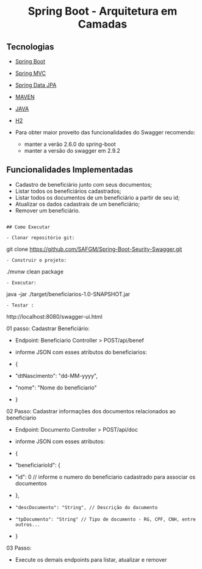 <h1 align="center">
  Spring Boot - Arquitetura em Camadas
</h1>

## Tecnologias
 
- [Spring Boot](https://spring.io/projects/spring-boot)
- [Spring MVC](https://docs.spring.io/spring-framework/reference/web/webmvc.html)
- [Spring Data JPA](https://spring.io/projects/spring-data-jpa)
- [MAVEN](https://maven.apache.org/docs/3.9.5/release-notes.html)
- [JAVA](https://spring.io/projects/java-version-17)
- [H2](https://www.h2database.com)

- Para obter maior proveito das funcionalidades do Swagger recomendo:
  -   manter a verão 2.6.0 do spring-boot
  -   manter a versão do swagger em 2.9.2

## Funcionalidades Implementadas
- Cadastro de beneficiário junto com seus documentos;
- Listar todos os beneficiários cadastrados;
- Listar todos os documentos de um beneficiário a partir de seu id;
- Atualizar os dados cadastrais de um beneficiário;
- Remover um beneficiário.
```

## Como Executar

- Clonar repositório git:
```
git clone https://github.com/SAFGM/Spring-Boot-Seurity-Swagger.git
```
- Construir o projeto:
```
./mvnw clean package
```
- Executar:
```
java -jar ./target/beneficiarios-1.0-SNAPSHOT.jar
```
- Testar :
```
http://localhost:8080/swagger-ui.html

01 passo: Cadastrar Beneficiário:
  - Endpoint:  Beneficiario Controller > POST/api/benef 

 -  informe JSON  com esses atributos do beneficiarios:
 -  {
 -    "dtNascimento": "dd-MM-yyyy",
 -    "nome": "Nome do beneficiario"
 -  }

02 Passo: Cadastrar informações dos documentos relacionados ao beneficiario
 -  Endpoint:  Documento Controller > POST/api/doc

 -  informe JSON  com esses atributos:
 -  {
 -    "beneficiarioId": {
 -    "id": 0  // informe o numero do beneficiario cadastrado para associar os documentos
 -  },
 -     "descDocumento": "String", // Descrição do documento
 -     "tpDocumento": "String" // Tipo de documento - RG, CPF, CNH, entre outros...
 -  }

03 Passo: 
 -  Execute os demais endpoints para listar, atualizar e remover
    
```

